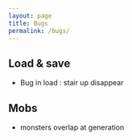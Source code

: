 ```yaml
---
layout: page
title: Bugs
permalink: /bugs/
---
```

## Load & save

* Bug in load : stair up disappear

## Mobs

* monsters overlap at generation
